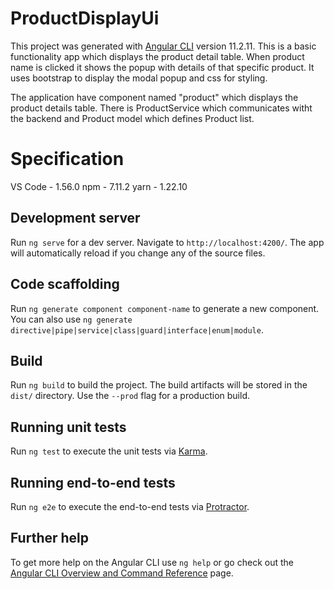 # ProductDisplayUi
This project was generated with [Angular CLI](https://github.com/angular/angular-cli) version 11.2.11.
This is a basic functionality app which displays the product detail table. When product name is clicked it shows the popup with details of that specific product.
It uses bootstrap to display the modal popup and css for styling.

The application have component named "product" which displays the product details table. There is ProductService which communicates witht the backend and Product model which defines Product list.

# Specification
VS Code - 1.56.0
npm - 7.11.2
yarn - 1.22.10

## Development server

Run `ng serve` for a dev server. Navigate to `http://localhost:4200/`. The app will automatically reload if you change any of the source files.

## Code scaffolding

Run `ng generate component component-name` to generate a new component. You can also use `ng generate directive|pipe|service|class|guard|interface|enum|module`.

## Build

Run `ng build` to build the project. The build artifacts will be stored in the `dist/` directory. Use the `--prod` flag for a production build.

## Running unit tests

Run `ng test` to execute the unit tests via [Karma](https://karma-runner.github.io).

## Running end-to-end tests

Run `ng e2e` to execute the end-to-end tests via [Protractor](http://www.protractortest.org/).

## Further help

To get more help on the Angular CLI use `ng help` or go check out the [Angular CLI Overview and Command Reference](https://angular.io/cli) page.
